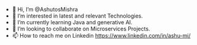 - 👋 Hi, I’m @AshutosMishra
- 👀 I’m interested in latest and relevant Technologies. 
- 🌱 I’m currently learning Java and generative AI.
- 💞️ I’m looking to collaborate on Microservices Projects.
- 📫 How to reach me on Linkedin https://www.linkedin.com/in/ashu-mi/ 

